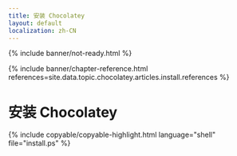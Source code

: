 ```yaml
---
title: 安装 Chocolatey
layout: default
localization: zh-CN
---
```


{% include banner/not-ready.html %}

{% include banner/chapter-reference.html 
  references=site.data.topic.chocolatey.articles.install.references
%}

# 安装 Chocolatey

{% include copyable/copyable-highlight.html language="shell" file="install.ps" %}
